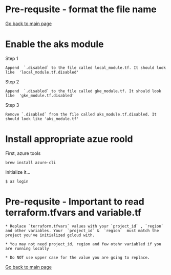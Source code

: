 # Pre-requsite  - format the file name
[Go back to main page](../README.md)

# Enable the aks module
Step 1
```
Append  `.disabled` to the file called local_module.tf. It should look like  'local_module.tf.disabled'
```
Step 2
```
Append  `.disabled` to the file called gke_module.tf. It should look like  'gke_module.tf.disabled'
```
Step 3
```
Remove `.disabled` from the file called aks_module.tf.disabled. It should look like 'aks_module.tf'
```
# Install appropriate azue roold
First, azure tools 
```
brew install azure-cli

```
Initialize it...

```shell
$ az login
```

# Pre-requsite - Important to read  terraform.tfvars and variable.tf

```
* Replace `terraform.tfvars` values with your `project_id` , `region` and other variables. Your  `project_id` &  `region`  must match the project you've initialized gcloud with. 

* You may not need project_id, region and few otehr variabled if you are running locally

* Do NOT use upper case for the value you are going to replace.
```

[Go back to main page](../README.md)
